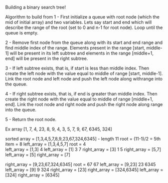 Building a binary search tree!

Algorithm to build from
1 - First initialize a queue with root node (which the mid of initial array) and two variables. Lets say start and end which will describe the range of the root (set to 0 and n-1 for root node). Loop until the queue is empty.

2 - Remove first node from the queue along with its start and end range and find middle index of the range. Elements present in the range [start, middle-1] will be present in its left subtree and elements in the range [middle+1, end] will be present in the right subtree.

3 - If left subtree exists, that is, if start is less than middle index. Then create the left node with the value equal to middle of range [start, middle-1]. Link the root node and left node and push the left node along withrange into the queue.

4 - If right subtree exists, that is, if end is greater than middle index. Then create the right node with the value equal to middle of range [middle+1, end]. Link the root node and right node and push the right node along range into the queue.

5 - Return the root node.

Ex array
[1, 7, 4, 23, 8, 9, 4, 3, 5, 7, 9, 67, 6345, 324]

sorted array = [1,3,4,5,7,8,9,23,67,324,6345] - length 11
root = (11-1)/2 = 5th item = 8
left_array = [1,3,4,5,7]
    root = 4                                                                                
    left_array = [1,3]                          4
        left_array = [1]                       3  7
        right_array = [3]                     1    5
    right_array = [5,7]
        left_array = [5]
        right_array = [7]



right_array = [9,23,67,324,6345]
        root = 67                               67
        left_array = [9,23]                   23  6345
            left_array = [9]                 9      324
            right_array = [23]
        right_array = [324,6345]
            left_array = [324]
            right_array = [6345]